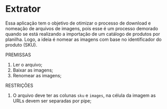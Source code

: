 # Extrator

Essa aplicação tem o objetivo de otimizar o processo de download e nomeação de arquivos de imagens, pois esse é um processo demorado quando se está realizando a importação de um catálogo de produtos por planilha. Logo, a ideia é nomear as imagens com base no identificador do produto (SKU).

PREMISSAS
1. Ler o arquivo;
2. Baixar as imagens;
3. Renomear as imagens;

RESTRIÇÕES
1. O arquivo deve ter as colunas `sku` e `images`, na célula da imagem as URLs devem ser separadas por pipe;